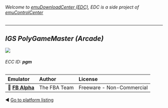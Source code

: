###### Welcome to [emuDownloadCenter (EDC)](https://github.com/PhoenixInteractiveNL/emuDownloadCenter/wiki/), EDC is a side project of [emuControlCenter](https://github.com/PhoenixInteractiveNL/emuControlCenter/wiki/)
***
## _IGS PolyGameMaster (Arcade)_
![](https://raw.githubusercontent.com/wiki/PhoenixInteractiveNL/emuDownloadCenter/images_platform/ecc_pgm_teaser.png)
###### ECC ID: **pgm**

| Emulator   | Author      | License     |
|:-----------|:------------|:------------|
| :file_folder: [**FB Alpha**](https://github.com/PhoenixInteractiveNL/emuDownloadCenter/wiki/Emulator-fbalpha#menu) | The FBA Team | Freeware - Non-Commercial |

:arrow_backward: [Go to platform listing](https://github.com/PhoenixInteractiveNL/emuDownloadCenter/wiki/EDC-Platform-List)
